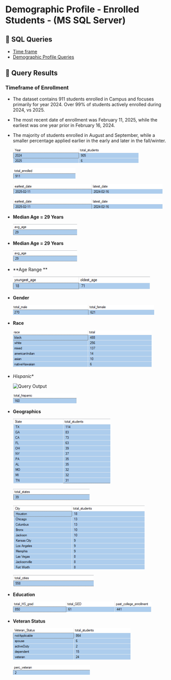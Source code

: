  

# Demographic Profile - Enrolled Students - (MS SQL Server)

## 🔹 SQL Queries 

- [Time frame](/SQL/enrolled_analysis.sql)
- [Demographic Profile Queries](/SQL/enrolled_demo_profile.sql)


## 🔹 Query Results  

### Timeframe of Enrollment 

- The dataset contains 911 students enrolled in Campus and focuses primarily for year 2024. Over 99% of students actively enrolled during 2024, vs 2025.


- The most recent date of enrollment was February 11, 2025, while the earliest was one year prior in February 16, 2024.


- The majority of students enrolled in August and September, while a smaller percentage applied earlier in the early and later in the fall/winter.

    ![Query Output](./images/en_date_year.png)

    ![Query Output](./images/enrolled_count.png)


 

  

    ![Query Output](./images/en_date_range_enroll.png)

    ![Query Output](./images/en_date_range_enroll.png)


 - **Median Age = 29 Years**

    ![Query Output](./images/age_avg.png)

 

 - **Median Age = 29 Years**


    ![Query Output](./images/age_avg.png)



 - **Age Range **


   ![Query Output](./images/age_young_old.png)



 - **Gender**


    ![Query Output](./images/en_gender.png) 


 
 - **Race**


    ![Query Output](./images/en_race_breakdown.png)



- *Hispanic**

    ![Query Output](./images/en_hisp_precent.png)


    ![Query Output](./images/en_hispanic.png)



- **Geographics**

    ![Query Output](./images/en_states_students.png)



    ![Query Output](./images/en_sum_states.png)



    ![Query Output](./images/en_city_students.png)



    ![Query Output](./images/en_sum_cities.png)



- **Education**

    ![Query Output](./images/en_education_history.png)


- **Veteran Status**

    ![Query Output](./images/en_vet_status.png)


    ![Query Output](./images/en_perc_vet.png)











